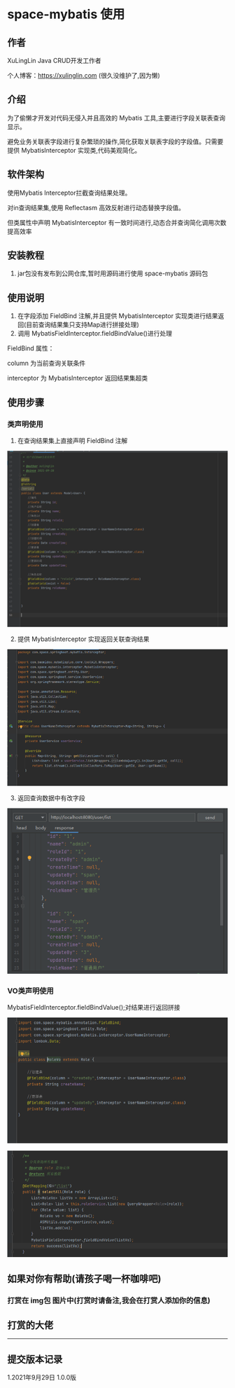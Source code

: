 # space-mybatis 使用

## 作者

XuLingLin Java CRUD开发工作者

个人博客：https://xulinglin.com (很久没维护了,因为懒)
## 介绍

为了偷懒才开发对代码无侵入并且高效的 Mybatis 工具,主要进行字段关联表查询显示。

避免业务关联表字段进行复杂繁琐的操作,简化获取关联表字段的字段值。只需要提供 MybatisInterceptor 实现类,代码美观简化。

## 软件架构
使用Mybatis Interceptor拦截查询结果处理。

对in查询结果集,使用 Reflectasm 高效反射进行动态替换字段值。

但类属性中声明 MybatisInterceptor 有一致时间进行,动态合并查询简化调用次数提高效率

## 安装教程

1.  jar包没有发布到公网仓库,暂时用源码进行使用 space-mybatis 源码包

## 使用说明

1. 在字段添加 FieldBind 注解,并且提供 MybatisInterceptor 实现类进行结果返回(目前查询结果集只支持Map进行拼接处理)
2. 调用 MybatisFieldInterceptor.fieldBindValue()进行处理

FieldBind 属性：

column 为当前查询关联条件

interceptor 为 MybatisInterceptor 返回结果集超类

## 使用步骤

### 类声明使用

1. 在查询结果集上直接声明 FieldBind 注解

![img.png](img/img.png)

2. 提供 MybatisInterceptor 实现返回关联查询结果

![img.png](img/img_1.png)

3. 返回查询数据中有改字段

![img.png](img/img_2.png)

### VO类声明使用

MybatisFieldInterceptor.fieldBindValue();对结果进行返回拼接

![img.png](img/img_3.png)

![img.png](img/img_4.png)

## 如果对你有帮助(请孩子喝一杯咖啡吧)

### 打赏在 img包 图片中(打赏时请备注,我会在打赏人添加你的信息)

## 打赏的大佬

----------

## 提交版本记录

1.2021年9月29日 1.0.0版